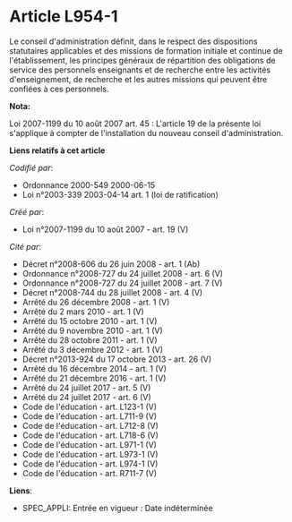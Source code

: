 # Article L954-1

Le conseil d'administration définit, dans le respect des dispositions statutaires applicables et des missions de formation
initiale et continue de l'établissement, les principes généraux de répartition des obligations de service des personnels
enseignants et de recherche entre les activités d'enseignement, de recherche et les autres missions qui peuvent être confiées
à ces personnels.

**Nota:**

Loi 2007-1199 du 10 août 2007 art. 45 : L'article 19 de la présente loi s'applique à compter de l'installation du nouveau
conseil d'administration.

**Liens relatifs à cet article**

_Codifié par_:

  - Ordonnance 2000-549 2000-06-15
  - Loi n°2003-339 2003-04-14 art. 1 (loi de ratification)

_Créé par_:

  - Loi n°2007-1199 du 10 août 2007 - art. 19 (V)

_Cité par_:

  - Décret n°2008-606 du 26 juin 2008 - art. 1 (Ab)
  - Ordonnance n°2008-727 du 24 juillet 2008 - art. 6 (V)
  - Ordonnance n°2008-727 du 24 juillet 2008 - art. 7 (V)
  - Décret n°2008-744 du 28 juillet 2008 - art. 4 (V)
  - Arrêté du 26 décembre 2008 - art. 1 (V)
  - Arrêté du 2 mars 2010 - art. 1 (V)
  - Arrêté du 15 octobre 2010 - art. 1 (V)
  - Arrêté du 9 novembre 2010 - art. 1 (V)
  - Arrêté du 28 octobre 2011 - art. 1 (V)
  - Arrêté du 3 décembre 2012 - art. 1 (V)
  - Décret n°2013-924 du 17 octobre 2013 - art. 26 (V)
  - Arrêté du 16 décembre 2014 - art. 1 (V)
  - Arrêté du 21 décembre 2016 - art. 1 (V)
  - Arrêté du 24 juillet 2017 - art. 5 (V)
  - Arrêté du 24 juillet 2017 - art. 6 (V)
  - Code de l'éducation - art. L123-1 (V)
  - Code de l'éducation - art. L711-9 (V)
  - Code de l'éducation - art. L712-8 (V)
  - Code de l'éducation - art. L718-6 (V)
  - Code de l'éducation - art. L971-1 (V)
  - Code de l'éducation - art. L973-1 (V)
  - Code de l'éducation - art. L974-1 (V)
  - Code de l'éducation - art. R711-7 (V)

**Liens**:

  - SPEC_APPLI: Entrée en vigueur : Date indéterminée
